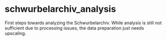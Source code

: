# schwurbelarchiv_analysis
First steps towards analyzing the Schwurbelarchiv. While analysis is still not sufficient due to processing issues, the data preparation just needs upscaling.


